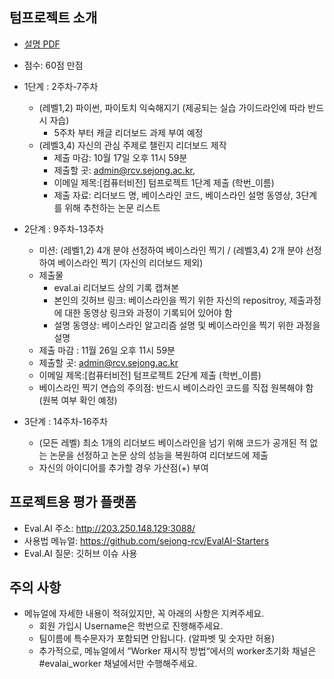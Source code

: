 
## 텀프로젝트 소개
- [설명 PDF](https://github.com/sejongresearch/ComputerVision/blob/main/LectureNote/%5B%E1%84%8F%E1%85%A5%E1%86%B7%E1%84%91%E1%85%B2%E1%84%90%E1%85%A5%E1%84%87%E1%85%B5%E1%84%8C%E1%85%A5%E1%86%AB%5D%5B1%E1%84%8C%E1%85%AE%E1%84%8E%E1%85%A1%5D%20%E1%84%80%E1%85%AA%E1%84%86%E1%85%A9%E1%86%A8%E1%84%89%E1%85%A9%E1%84%80%E1%85%A2%20I%20(2021).pdf)
- 점수: 60점 만점
- 1단계 : 2주차-7주차
  - (레벨1,2) 파이썬, 파이토치 익숙해지기 (제공되는 실습 가이드라인에 따라 반드시 자습) 
    - 5주차 부터 캐글 리더보드 과제 부여 예정
  - (레벨3,4) 자신의 관심 주제로 챌린지 리더보드 제작 
    - 제출 마감: 10월 17일 오후 11시 59분 
    - 제출할 곳: admin@rcv.sejong.ac.kr, 
    - 이메일 제목:[컴퓨터비전] 텀프로젝트 1단계 제출 (학번_이름)
    - 제출 자료: 리더보드 명, 베이스라인 코드, 베이스라인 설명 동영상, 3단계를 위해 추천하는 논문 리스트
- 2단계 : 9주차-13주차
  - 미션: (레벨1,2) 4개 분야 선정하여 베이스라인 찍기 / (레벨3,4) 2개 분야 선정하여 베이스라인 찍기 (자신의 리더보드 제외)
  - 제출물
    - eval.ai 리더보드 상의 기록 캡쳐본 
    - 본인의 깃허브 링크: 베이스라인을 찍기 위한 자신의 repositroy, 제출과정에 대한 동영상 링크와 과정이 기록되어 있어야 함
    - 설명 동영상: 베이스라인 알고리즘 설명 및 베이스라인을 찍기 위한 과정을 설명
  - 제출 마감 : 11월 26일 오후 11시 59분
  - 제출할 곳: admin@rcv.sejong.ac.kr
  - 이메일 제목:[컴퓨터비전] 텀프로젝트 2단계 제출 (학번_이름)
  - 베이스라인 찍기 연습의 주의점: 반드시 베이스라인 코드를 직접 원복해야 함 (원복 여부 확인 예정)

- 3단계 : 14주차-16주차
  - (모든 레벨) 최소 1개의 리더보드 베이스라인을 넘기 위해 코드가 공개된 적 없는 논문을 선정하고 논문 상의 성능을 복원하여 리더보드에 제출
  - 자신의 아이디어를 추가할 경우 가산점(+) 부여

## 프로젝트용 평가 플랫폼
- Eval.AI 주소: http://203.250.148.129:3088/
- 사용법 메뉴얼: https://github.com/sejong-rcv/EvalAI-Starters
- Eval.AI 질문: 깃허브 이슈 사용

## 주의 사항 
- 메뉴얼에 자세한 내용이 적혀있지만, 꼭 아래의 사항은 지켜주세요.
  - 회원 가입시 Username은 학번으로 진행해주세요.
  - 팀이름에 특수문자가 포함되면 안됩니다. (알파벳 및 숫자만 허용)
  - 추가적으로, 메뉴얼에서 “Worker 재시작 방법“에서의 worker초기화 채널은 #evalai_worker 채널에서만 수행해주세요.
